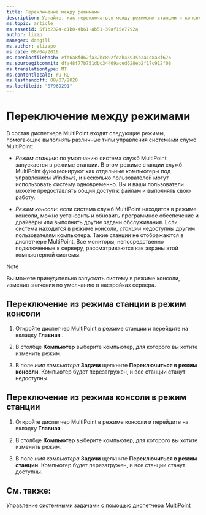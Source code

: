 ```yaml
---
title: Переключение между режимами
description: Узнайте, как переключаться между режимами станции и консоли в службах MultiPoint.
ms.topic: article
ms.assetid: 5f1b2324-c1b0-4b61-ab51-39af15e7792a
author: lizap
manager: dongill
ms.author: elizapo
ms.date: 08/04/2016
ms.openlocfilehash: efd6a8fd62fa32bc892fcab43935b2a1d8a8f676
ms.sourcegitcommit: dfa48f77b751dbc34409aced628eb2f17c912f08
ms.translationtype: MT
ms.contentlocale: ru-RU
ms.lasthandoff: 08/07/2020
ms.locfileid: "87969291"
---
```

# <a name="switch-between-modes"></a>Переключение между режимами
В состав диспетчера MultiPoint входят следующие режимы, помогающие выполнять различные типы управления системами служб MultiPoint:

-   *Режим станции*: по умолчанию система служб MultiPoint запускается в режиме станции. В этом режиме станции служб MultiPoint функционируют как отдельные компьютеры под управлением Windows, и несколько пользователей могут использовать систему одновременно. Вы и ваши пользователи можете предоставлять общий доступ к файлам и выполнять свою работу.

-   *Режим консоли*: если система служб MultiPoint находится в режиме консоли, можно установить и обновить программное обеспечение и драйверы или выполнить другие задачи обслуживания. Если система находится в режиме консоли, *станции* недоступны другим пользователям компьютера. Такие станции не отображаются в диспетчере MultiPoint. Все мониторы, непосредственно подключенные к серверу, рассматриваются как экраны этой компьютерной системы.

> [!NOTE]
> Вы можете принудительно запускать систему в режиме консоли, изменив значения по умолчанию в настройках сервера.
> ## <a name="to-switch-from-station-mode-to-console-mode"></a>Переключение из режима станции в режим консоли

1.  Откройте диспетчер MultiPoint в режиме станции и перейдите на вкладку **Главная** .

2.  В столбце **Компьютер** выберите компьютер, для которого вы хотите изменить режим.

3.  В поле *имя компьютера* **Задачи** щелкните **Переключиться в режим консоли**. Компьютер будет перезагружен, и все станции станут недоступны.

## <a name="to-switch-from-console-mode-to-station-mode"></a>Переключение из режима консоли в режим станции

1.  Откройте диспетчер MultiPoint в режиме консоли и перейдите на вкладку **Главная** .

2.  В столбце **Компьютер** выберите компьютер, для которого вы хотите изменить режим.

3.  В поле *имя компьютера* **Задачи** щелкните **Переключиться в режим станции**. Компьютер будет перезагружен, и все станции станут доступны.

## <a name="see-also"></a>См. также:
[Управление системными задачами с помощью диспетчера MultiPoint](Manage-System-Tasks-Using-MultiPoint-Manager.md)
